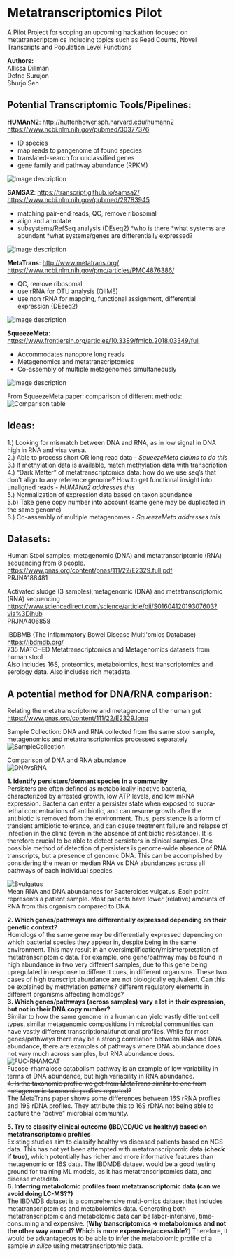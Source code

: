 # Metatranscriptomics Pilot
A Pilot Project for scoping an upcoming hackathon focused on metatranscriptomics including topics such as Read Counts, Novel Transcripts and Population Level Functions    

**Authors:**    
Allissa Dillman  
Defne Surujon    
Shurjo Sen    


## Potential Transcriptomic Tools/Pipelines:     

**HUMAnN2**: http://huttenhower.sph.harvard.edu/humann2
https://www.ncbi.nlm.nih.gov/pubmed/30377376
* ID species
* map reads to pangenome of found species
* translated-search for unclassified genes
* gene family and pathway abundance (RPKM)

![Image description](http://huttenhower.sph.harvard.edu/sites/default/files/humann2_diamond_500x500.jpg)


**SAMSA2**: https://transcript.github.io/samsa2/ 
https://www.ncbi.nlm.nih.gov/pubmed/29783945
* matching pair-end reads, QC, remove ribosomal
* align and annotate
* subsystems/RefSeq analysis (DEseq2)
	*who is there
	*what systems are abundant
	*what systems/genes are differentially expressed?

![Image description](https://www.biorxiv.org/content/biorxiv/early/2017/09/29/195826/F1.medium.gif)

**MetaTrans**: http://www.metatrans.org/
https://www.ncbi.nlm.nih.gov/pmc/articles/PMC4876386/
* QC, remove ribosomal
* use rRNA for OTU analysis (QIIME)
* use non rRNA for mapping, functional assignment, differential expression (DEseq2)

![Image description](https://media.nature.com/m685/nature-assets/srep/2016/160523/srep26447/images_hires/srep26447-f1.jpg)

**SqueezeMeta**: https://www.frontiersin.org/articles/10.3389/fmicb.2018.03349/full    
* Accommodates nanopore long reads    
* Metagenomics and metatranscriptomics    
* Co-assembly of multiple metagenomes simultaneously    

![Image description](https://www.ncbi.nlm.nih.gov/pmc/articles/PMC6353838/bin/fmicb-09-03349-g001.jpg)

From SqueezeMeta paper: comparison of different methods:    
![Comparison table](https://www.frontiersin.org/files/Articles/425882/fmicb-09-03349-HTML/image_m/fmicb-09-03349-t001.jpg)
## Ideas:    
1.) Looking for mismatch between DNA and RNA, as in low signal in DNA high in RNA and visa versa.        
2.) Able to process short OR long read data - *SqueezeMeta claims to do this*    
3.) If methylation data is available, match methylation data with transcription     
4.) “Dark Matter” of metatranscriptomics data: how do we use seq’s that don’t align to any reference genome? How to get functional insight into unaligned reads - *HUMANn2 addresses this*     
5.) Normalization of expression data based on taxon abundance    
5.b) Take gene copy number into account (same gene may be duplicated in the same genome)        
6.) Co-assembly of multiple metagenomes - *SqueezeMeta addresses this*     


## Datasets:    
Human Stool samples; metagenomic (DNA) and metatranscriptomic (RNA) sequencing from 8 people.     
https://www.pnas.org/content/pnas/111/22/E2329.full.pdf    
PRJNA188481    
    
Activated sludge (3 samples);metagenomic (DNA) and metatranscriptomic (RNA) sequencing    
https://www.sciencedirect.com/science/article/pii/S0160412019307603?via%3Dihub    
PRJNA406858    

IBDBMB (The Inflammatory Bowel Disease Multi'omics Database)    
https://ibdmdb.org/    
735 MATCHED Metatranscriptomics and Metagenomics datasets from human stool     
Also includes 16S, proteomics, metabolomics, host transcriptomics and serology data. Also includes rich metadata. 

## A potential method for DNA/RNA comparison: 
Relating the metatranscriptome and metagenome of the human gut    
https://www.pnas.org/content/111/22/E2329.long    

Sample Collection: DNA and RNA collected from the same stool sample, metagenomics and metatranscriptomics processed separately        
![SampleCollection](https://www.pnas.org/content/pnas/111/22/E2329/F1.medium.gif)    
    
Comparison of DNA and RNA abundance    
![DNAvsRNA](https://www.pnas.org/content/pnas/111/22/E2329/F4.medium.gif)    
    
**1. Identify persisters/dormant species in a community**    
    Persisters are often defined as metabolically inactive bacteria, characterized by arrested growth, low ATP levels, and low mRNA expression. Bacteria can enter a persister state when exposed to supra-lethal concentrations of antibiotic, and can resume growth after the antibiotic is removed from the environment. Thus, persistence is a form of transient antibiotic tolerance, and can cause treatment failure and relapse of infection in the clinic (even in the absence of antibiotic resistance). It is therefore crucial to be able to detect persisters in clinical samples. One possible method of detection of persisters is genome-wide absence of RNA transcripts, but a presence of genomic DNA. This can be accomplished by considering the mean or median RNA vs DNA abundances across all pathways of each individual species.

![Bvulgatus](https://github.com/NCBI-Hackathons/Metatranscriptomics_Pilot/blob/master/g__Bacteroides.s__Bacteroides_vulgatus.png?raw=true)     
Mean RNA and DNA abundances for Bacteroides vulgatus. Each point represents a patient sample. Most patients have lower (relative) amounts of RNA from this organism compared to DNA.     

**2. Which genes/pathways are differentially expressed depending on their genetic context?**    
    Homologs of the same gene may be differentially expressed depending on which bacterial species they appear in, despite being in the same environment. This may result in an oversimplification/misinterpretation of metatranscriptomic data. For example, one gene/pathway may be found in high abundance in two very different samples, due to this gene being upregulated in response to different cues, in different organisms. These two cases of high transcript abundance are not biologically equivalent. 
    Can this be explained by methylation patterns? different regulatory elements in different organisms affecting homologs?     
**3. Which genes/pathways (across samples) vary a lot in their expression, but not in their DNA copy number?**     
    Similar to how the same genome in a human can yield vastly different cell types, similar metagenomic compositions in microbial communities can have vastly different transcriptional/functional profiles. While for most genes/pathways there may be a strong correlation between RNA and DNA abundance, there are examples of pathways where DNA abundance does not vary much across samples, but RNA abundance does. 
![FUC-RHAMCAT](https://github.com/NCBI-Hackathons/Metatranscriptomics_Pilot/blob/master/FUC-RHAMCAT-PWY.png?raw=true)    
Fucose-rhamalose catabolism pathway is an example of low variability in terms of DNA abundance, but high variability in RNA abundance.     
~~4. Is the taxonomic profile we get from MetaTrans similar to one from metagenomic taxonomic profiles reported?~~    
    The MetaTrans paper shows some differences between 16S rRNA profiles and 19S rDNA profiles. They attribute this to 16S rDNA not being able to capture the "active" microbial community. 
    
**5. Try to classify clinical outcome (IBD/CD/UC vs healthy) based on metatranscriptomic profiles**    
    Existing studies aim to classify healthy vs diseased patients based on NGS data. This has not yet been attempted with metatranscriptomic data (**check if true**), which potentially has richer and more informative features than metagenomic or 16S data. The IBDMDB dataset would be a good testing ground for training ML models, as it has metatranscriptomics data, and disease metadata.     
**6. Inferring metabolomic profiles from metatranscriptomic data (can we avoid doing LC-MS??)**     
    The IBDMDB dataset is a comprehensive multi-omics dataset that includes metatranscriptomics and metabolomics data. Generating both metatranscriptomic and metabolomic data can be labor-intensive, time-consuming and expensive. (**Why transcriptomics -> metabolomics and not the other way around? Which is more expensive/accessible?**) Therefore, it would be advantageous to be able to infer the metabolomic profile of a sample *in silico* using metatranscriptomic data. 
